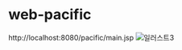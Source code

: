 # web-pacific

http://localhost:8080/pacific/main.jsp
![일러스트3](https://user-images.githubusercontent.com/105197503/206507814-cf0cc360-ccde-4e69-a637-3d32af29d4a4.png)
